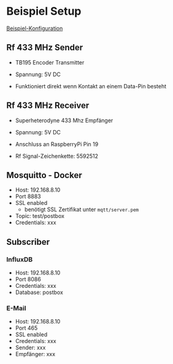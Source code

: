 # Beispiel Setup

[Beispiel-Konfiguration](config.ini)

## Rf 433 MHz Sender

- TB195 Encoder Transmitter
- Spannung: 5V DC

- Funktioniert direkt wenn Kontakt an einem Data-Pin besteht

## Rf 433 MHz Receiver

- Superheterodyne 433 Mhz Empfänger
- Spannung: 5V DC

- Anschluss an RaspberryPi Pin 19
- Rf Signal-Zeichenkette: 5592512 

## Mosquitto - Docker

- Host: 192.168.8.10
- Port 8883
- SSL enabled
  - benötigt SSL Zertifikat unter `mqtt/server.pem`
- Topic: test/postbox
- Credentials: xxx

## Subscriber

### InfluxDB

- Host: 192.168.8.10
- Port 8086
- Credentials: xxx
- Database: postbox

### E-Mail

- Host: 192.168.8.10
- Port 465
- SSL enabled
- Credentials: xxx
- Sender: xxx
- Empfänger: xxx

